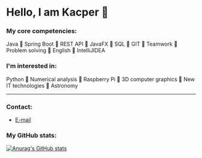 # Hello, I am Kacper 👋

### My core competencies:
Java :small_orange_diamond: Spring Boot :small_orange_diamond: REST API :small_orange_diamond: JavaFX :small_orange_diamond: SQL :small_orange_diamond: GIT :small_orange_diamond: Teamwork :small_orange_diamond: Problem solving :small_orange_diamond: English :small_orange_diamond: IntelliJIDEA
### I'm interested in: 
Python :small_blue_diamond: Numerical analysis :small_blue_diamond: Raspberry Pi :small_blue_diamond: 3D computer graphics :small_blue_diamond: New IT technologies :small_blue_diamond: Astronomy

---

### Contact:
* [E-mail](mailto:kacper.kozminski1337@proton.me)

### My GitHub stats:
[![Anurag's GitHub stats](https://github-readme-stats.vercel.app/api?username=KacperK1337)](https://github.com/KacperK1337/github-readme-stats)
